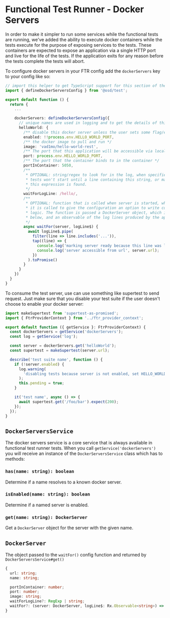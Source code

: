 # Functional Test Runner - Docker Servers

In order to make it simpler to run some services while the functional tests are running, we've added the ability to execute docker containers while the tests execute for the purpose of exposing services to the tests. These containers are expected to expose an application via a single HTTP port and live for the life of the tests. If the application exits for any reason before the tests complete the tests will abort.

To configure docker servers in your FTR config add the `dockerServers` key to your config like so:

```ts
// import this helper to get TypeScript support for this section of the config
import { defineDockerServersConfig } from '@osd/test';

export default function () {
  return {
    ...

    dockerServers: defineDockerServersConfig({
      // unique names are used in logging and to get the details of this server in the tests
      helloWorld: {
        /** disable this docker server unless the user sets some flag/env var */
        enabled: !!process.env.HELLO_WORLD_PORT,
        /** the docker image to pull and run */
        image: 'vad1mo/hello-world-rest',
        /** The port that this application will be accessible via locally */
        port: process.env.HELLO_WORLD_PORT,
        /** The port that the container binds to in the container */
        portInContainer: 5050,
        /**
         * OPTIONAL: string/regex to look for in the log, when specified the
         * tests won't start until a line containing this string, or matching
         * this expression is found.
         */
        waitForLogLine: /hello/,
        /**
         * OPTIONAL: function that is called when server is started, when defined
         * it is called to give the configuration an option to write custom delay
         * logic. The function is passed a DockerServer object, which is described
         * below, and an observable of the log lines produced by the application
         */
        async waitFor(server, logLine$) {
          await logLine$.pipe(
            filter(line => line.includes('...')),
            tap((line) => {
              console.log('marking server ready because this line was logged:', line);
              console.log('server accessible from url', server.url);
            })
          ).toPromise()
        }
      }
    })
  }
}
```

To consume the test server, use can use something like supertest to send request. Just make sure that you disable your test suite if the user doesn't choose to enable your docker server:

```ts
import makeSupertest from 'supertest-as-promised';
import { FtrProviderContext } from '../ftr_provider_context';

export default function ({ getService }: FtrProviderContext) {
  const dockerServers = getService('dockerServers');
  const log = getService('log');

  const server = dockerServers.get('helloWorld');
  const supertest = makeSupertest(server.url);

  describe('test suite name', function () {
    if (!server.enabled) {
      log.warning(
        'disabling tests because server is not enabled, set HELLO_WORLD_PORT to run them'
      );
      this.pending = true;
    }

    it('test name', async () => {
      await supertest.get('/foo/bar').expect(200);
    });
  });
}
```

## `DockerServersService`

The docker servers service is a core service that is always available in functional test runner tests. When you call `getService('dockerServers')` you will receive an instance of the `DockerServersService` class which has to methods:

### `has(name: string): boolean`

Determine if a name resolves to a known docker server.

### `isEnabled(name: string): boolean`

Determine if a named server is enabled.

### `get(name: string): DockerServer`

Get a `DockerServer` object for the server with the given name.


## `DockerServer`

The object passed to the `waitFor()` config function and returned by `DockerServersService#get()`

```ts
{
  url: string;
  name: string;

  portInContainer: number;
  port: number;
  image: string;
  waitForLogLine?: RegExp | string;
  waitFor?: (server: DockerServer, logLine$: Rx.Observable<string>) => Promise<boolean>;
}
```
